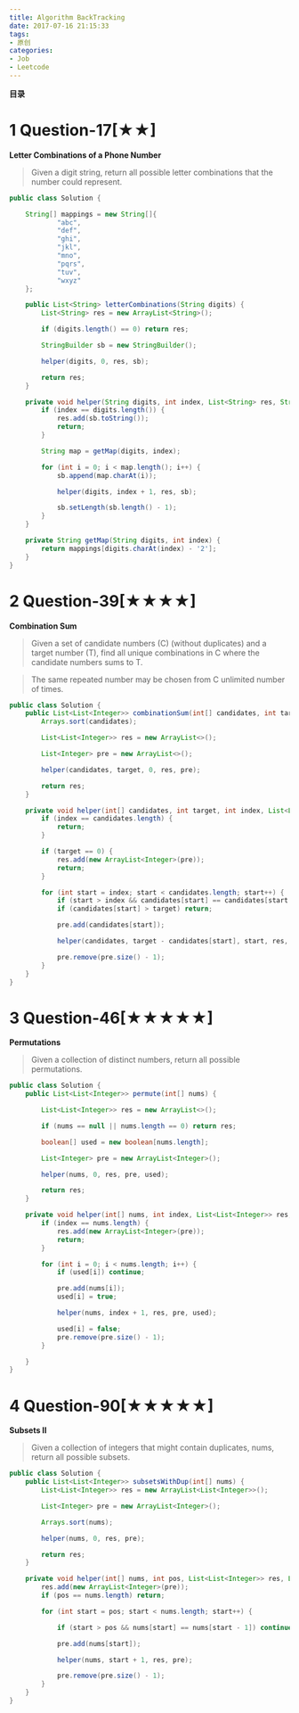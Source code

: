 ```yaml
---
title: Algorithm BackTracking
date: 2017-07-16 21:15:33
tags: 
- 原创
categories: 
- Job
- Leetcode
---
```


__目录__

<!-- toc -->
<!--more-->

# 1 Question-17[★★]

__Letter Combinations of a Phone Number__

> Given a digit string, return all possible letter combinations that the number could represent.

```Java
public class Solution {

    String[] mappings = new String[]{
            "abc",
            "def",
            "ghi",
            "jkl",
            "mno",
            "pqrs",
            "tuv",
            "wxyz"
    };

    public List<String> letterCombinations(String digits) {
        List<String> res = new ArrayList<String>();

        if (digits.length() == 0) return res;

        StringBuilder sb = new StringBuilder();

        helper(digits, 0, res, sb);

        return res;
    }

    private void helper(String digits, int index, List<String> res, StringBuilder sb) {
        if (index == digits.length()) {
            res.add(sb.toString());
            return;
        }

        String map = getMap(digits, index);

        for (int i = 0; i < map.length(); i++) {
            sb.append(map.charAt(i));

            helper(digits, index + 1, res, sb);

            sb.setLength(sb.length() - 1);
        }
    }

    private String getMap(String digits, int index) {
        return mappings[digits.charAt(index) - '2'];
    }
}
```

# 2 Question-39[★★★★]

__Combination Sum__

> Given a set of candidate numbers (C) (without duplicates) and a target number (T), find all unique combinations in C where the candidate numbers sums to T.

> The same repeated number may be chosen from C unlimited number of times.

```Java
public class Solution {
    public List<List<Integer>> combinationSum(int[] candidates, int target) {
        Arrays.sort(candidates);

        List<List<Integer>> res = new ArrayList<>();

        List<Integer> pre = new ArrayList<>();

        helper(candidates, target, 0, res, pre);

        return res;
    }

    private void helper(int[] candidates, int target, int index, List<List<Integer>> res, List<Integer> pre) {
        if (index == candidates.length) {
            return;
        }

        if (target == 0) {
            res.add(new ArrayList<Integer>(pre));
            return;
        }

        for (int start = index; start < candidates.length; start++) {
            if (start > index && candidates[start] == candidates[start - 1]) continue;
            if (candidates[start] > target) return;

            pre.add(candidates[start]);

            helper(candidates, target - candidates[start], start, res, pre);

            pre.remove(pre.size() - 1);
        }
    }
}
```

# 3 Question-46[★★★★★]

__Permutations__

> Given a collection of distinct numbers, return all possible permutations.

```Java
public class Solution {
    public List<List<Integer>> permute(int[] nums) {

        List<List<Integer>> res = new ArrayList<>();

        if (nums == null || nums.length == 0) return res;

        boolean[] used = new boolean[nums.length];

        List<Integer> pre = new ArrayList<Integer>();

        helper(nums, 0, res, pre, used);

        return res;
    }

    private void helper(int[] nums, int index, List<List<Integer>> res, List<Integer> pre, boolean[] used) {
        if (index == nums.length) {
            res.add(new ArrayList<Integer>(pre));
            return;
        }

        for (int i = 0; i < nums.length; i++) {
            if (used[i]) continue;

            pre.add(nums[i]);
            used[i] = true;

            helper(nums, index + 1, res, pre, used);

            used[i] = false;
            pre.remove(pre.size() - 1);
        }

    }
}
```

# 4 Question-90[★★★★★]

__Subsets II__

> Given a collection of integers that might contain duplicates, nums, return all possible subsets.

```Java
public class Solution {
    public List<List<Integer>> subsetsWithDup(int[] nums) {
        List<List<Integer>> res = new ArrayList<List<Integer>>();

        List<Integer> pre = new ArrayList<Integer>();

        Arrays.sort(nums);

        helper(nums, 0, res, pre);

        return res;
    }

    private void helper(int[] nums, int pos, List<List<Integer>> res, List<Integer> pre) {
        res.add(new ArrayList<Integer>(pre));
        if (pos == nums.length) return;

        for (int start = pos; start < nums.length; start++) {

            if (start > pos && nums[start] == nums[start - 1]) continue;

            pre.add(nums[start]);

            helper(nums, start + 1, res, pre);

            pre.remove(pre.size() - 1);
        }
    }
}
```

